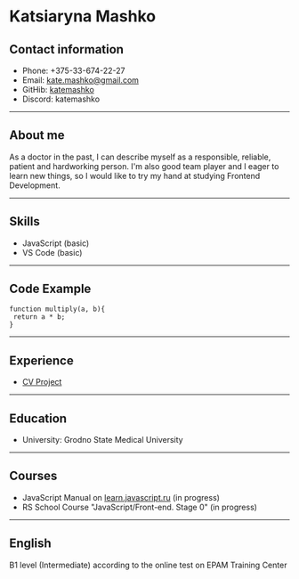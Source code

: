 # Katsiaryna Mashko

## Contact information

* Phone: +375-33-674-22-27
* Email: kate.mashko@gmail.com
* GitHib: [katemashko](https://github.com/katemashko)
* Discord: katemashko
---

## About me

As a doctor in the past, I can describe myself as a responsible, reliable, patient and hardworking person. I'm also good team player and I eager to learn new things, so I would like to try my hand at studying Frontend Development. 

---

## Skills

* JavaScript (basic)
* VS Code (basic)
---

## Code Example
```
function multiply(a, b){
 return a * b;
}
```
---

## Experience

* [CV Project](https://github.com/katemashko/rsschool-cv)
---

## Education
* University: Grodno State Medical University
---

## Courses
* JavaScript Manual on [learn.javascript.ru](https://learn.javascript.ru/) (in progress)
* RS School Course "JavaScript/Front-end. Stage 0" (in progress)
---

## English
B1 level (Intermediate) according to the online test on EPAM Training Center